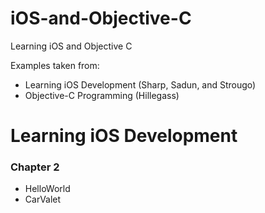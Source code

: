 iOS-and-Objective-C
===================

Learning iOS and Objective C

Examples taken from:
* Learning iOS Development (Sharp, Sadun, and Strougo) 
* Objective-C Programming (Hillegass)


# Learning iOS Development
### Chapter 2
* HelloWorld
* CarValet